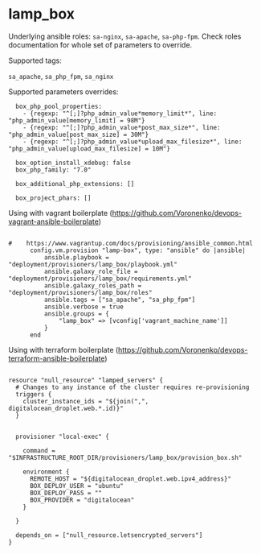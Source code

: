 lamp_box
========

Underlying ansible roles: `sa-nginx`, `sa-apache`, `sa-php-fpm`.  Check roles documentation for whole set of parameters to override.

Supported tags:

`sa_apache`, `sa_php_fpm`, `sa_nginx`

Supported parameters overrides:


```
  box_php_pool_properties:
    - {regexp: "^[;]?php_admin_value*memory_limit*", line: "php_admin_value[memory_limit] = 98M"}
    - {regexp: "^[;]?php_admin_value*post_max_size*", line: "php_admin_value[post_max_size] = 30M"}
    - {regexp: "^[;]?php_admin_value*upload_max_filesize*", line: "php_admin_value[upload_max_filesize] = 10M"}

  box_option_install_xdebug: false
  box_php_family: "7.0"

  box_additional_php_extensions: []

  box_project_phars: []

```


Using with vagrant boilerplate (https://github.com/Voronenko/devops-vagrant-ansible-boilerplate)

```

#    https://www.vagrantup.com/docs/provisioning/ansible_common.html
      config.vm.provision "lamp-box", type: "ansible" do |ansible|
          ansible.playbook = "deployment/provisioners/lamp_box/playbook.yml"
          ansible.galaxy_role_file = "deployment/provisioners/lamp_box/requirements.yml"
          ansible.galaxy_roles_path = "deployment/provisioners/lamp_box/roles"
          ansible.tags = ["sa_apache", "sa_php_fpm"]
          ansible.verbose = true
          ansible.groups = {
              "lamp_box" => [vconfig['vagrant_machine_name']]
          }
      end

```


Using with terraform boilerplate (https://github.com/Voronenko/devops-terraform-ansible-boilerplate)

```

resource "null_resource" "lamped_servers" {
  # Changes to any instance of the cluster requires re-provisioning
  triggers {
    cluster_instance_ids = "${join(",", digitalocean_droplet.web.*.id)}"
  }


  provisioner "local-exec" {

    command = "$INFRASTRUCTURE_ROOT_DIR/provisioners/lamp_box/provision_box.sh"

    environment {
      REMOTE_HOST = "${digitalocean_droplet.web.ipv4_address}"
      BOX_DEPLOY_USER = "ubuntu"
      BOX_DEPLOY_PASS = ""
      BOX_PROVIDER = "digitalocean"
    }

  }

  depends_on = ["null_resource.letsencrypted_servers"]
}

```
